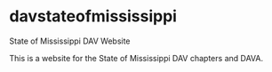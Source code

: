 # davstateofmississippi
State of Mississippi DAV Website

This is a website for the State of Mississippi DAV chapters and DAVA.
